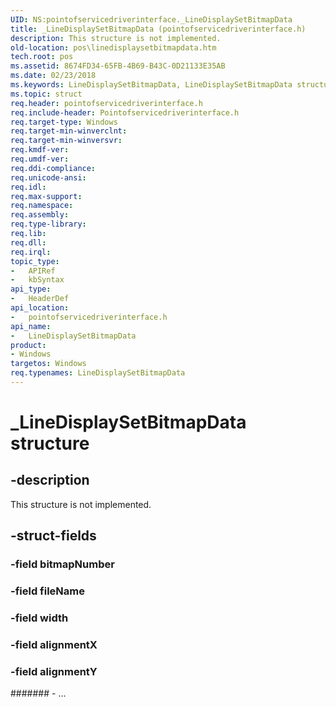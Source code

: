 ```yaml
---
UID: NS:pointofservicedriverinterface._LineDisplaySetBitmapData
title: _LineDisplaySetBitmapData (pointofservicedriverinterface.h)
description: This structure is not implemented.
old-location: pos\linedisplaysetbitmapdata.htm
tech.root: pos
ms.assetid: 8674FD34-65FB-4B69-B43C-0D21133E35AB
ms.date: 02/23/2018
ms.keywords: LineDisplaySetBitmapData, LineDisplaySetBitmapData structure, PLineDisplaySetBitmapData, PLineDisplaySetBitmapData structure pointer, _LineDisplaySetBitmapData, pointofservicedriverinterface/LineDisplaySetBitmapData, pointofservicedriverinterface/PLineDisplaySetBitmapData, pos.linedisplaysetbitmapdata
ms.topic: struct
req.header: pointofservicedriverinterface.h
req.include-header: Pointofservicedriverinterface.h
req.target-type: Windows
req.target-min-winverclnt: 
req.target-min-winversvr: 
req.kmdf-ver: 
req.umdf-ver: 
req.ddi-compliance: 
req.unicode-ansi: 
req.idl: 
req.max-support: 
req.namespace: 
req.assembly: 
req.type-library: 
req.lib: 
req.dll: 
req.irql: 
topic_type:
-	APIRef
-	kbSyntax
api_type:
-	HeaderDef
api_location:
-	pointofservicedriverinterface.h
api_name:
-	LineDisplaySetBitmapData
product:
- Windows
targetos: Windows
req.typenames: LineDisplaySetBitmapData
---
```


# _LineDisplaySetBitmapData structure


## -description


This structure is not implemented.


## -struct-fields




### -field bitmapNumber

 


### -field fileName

 


### -field width

 


### -field alignmentX

 


### -field alignmentY

 




####### - ...

